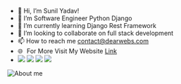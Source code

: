 - 👋 Hi, I’m Sunil Yadav!
- 👀 I’m Software Engineer Python Django
- 🌱 I’m currently learning Django Rest Framework
- 💞️ I’m looking to collaborate on full stack development
- 📫 How to reach me contact@dearwebs.com
- 🌐 <span style="padding-left:5px;"> For More Visit My Website  <a href="https://sunilyadav.netlify.app/" target="_blank">Link</a></span>
-  <a href="https://www.linkedin.com/in/sunilyadavcode/" target="_blank"><img src="https://img.icons8.com/ios-glyphs/30/000000/linkedin-circled--v1.png"/></a>
<a href="https://www.instagram.com/sunil_code" target="_blank"><img src="https://img.icons8.com/ios/30/000000/instagram-new--v1.png"/></a>
<a href="https://www.facebook.com/sunilcode" target="_blank"><img src="https://img.icons8.com/material-sharp/30/000000/facebook-new.png"/></a>
<a href="https://www.twitter.com/sunilcode" alt="image" target="_blank"><img src="https://img.icons8.com/ios-glyphs/30/000000/twitter--v2.png"/><a>

<!---
sunilyadav-web/sunilyadav-web is a ✨ special ✨ repository because its `README.md` (this file) appears on your GitHub profile.
You can click the Preview link to take a look at your changes.
--->
<img src="https://github-readme-stats.vercel.app/api?username=sunilyadav-web&&show_icons=true&title_color=ffffff&icon_color=bb2acf&text_color=daf7dc&bg_color=151515" alt="About me">

